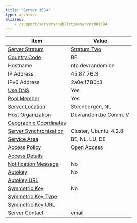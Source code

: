 ```yaml
---
title: "Server 1584"
type: archives
aliases:
    - /support/servers/publictimeserver001584
---
```


| Item | Value |
| ----- | ----- |
| [Server Stratum](/support/servers/serverstratum) | [Stratum Two](/support/servers/stratumtwotimeservers) |
| [Country Code](/support/servers/countrycode) | BE |
| Hostname |  ntp.devrandom.be |
| IP Address |  45.87.76.3 |
| IPv6 Address |  2a0e:f780::3 |
| [Use DNS](/support/servers/usedns) | Yes |
| [Pool Member](/support/servers/poolmember) | Yes |
| [Server Location](/support/servers/serverlocation) |  Steenbergen, NL |
| [Host Organization](/support/servers/hostorganization) |  Devrandom.be Comm. V |
| [ Geographic Coordinates](/support/servers/geographiccoordinates) | |
| [Server Synchronization](/support/servers/serversynchronization) |  Cluster, Ubuntu, 4.2.8  |
| [Service Area](/support/servers/servicearea) |  BE, NL, LU, DE |
| [Access Policy](/support/servers/accesspolicy) | [Open Access](/support/servers/openaccess) |
| [Access Details](/support/servers/accessdetails) |  |
| [Notification Message](/support/servers/notificationmessage) | No |
| [Autokey](/support/servers/autokey) | No |
| [Autokey URL](/support/servers/autokeyurl) | |
| [Symmetric Key](/support/servers/symmetrickey) | No |
| [Symmetric Key Type](/support/servers/symmetrickeytype) | |
| [Symmetric Key URL](/support/servers/symmetrickeyurl) | |
| [Server Contact](/support/servers/servercontact) | [email](mailto:noc@devrandom.be) |